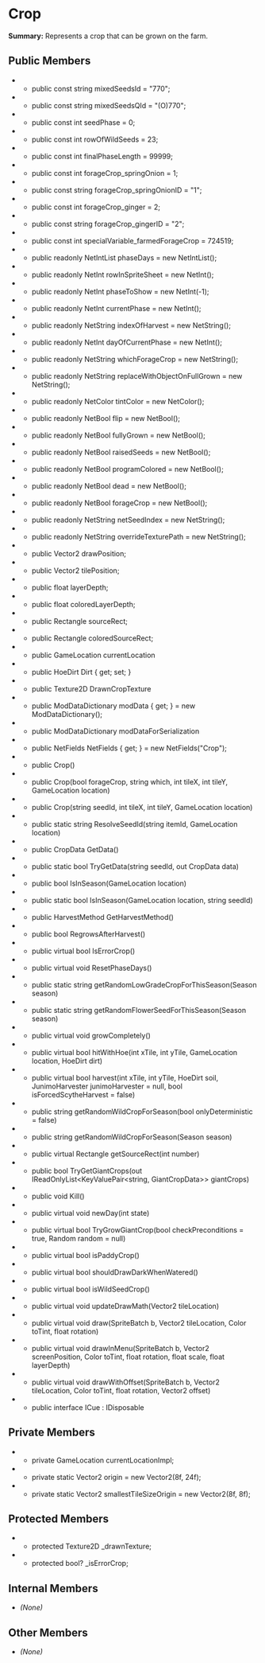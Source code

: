# Crop

**Summary:** Represents a crop that can be grown on the farm.

## Public Members
- - public const string mixedSeedsId = "770";
- - public const string mixedSeedsQId = "(O)770";
- - public const int seedPhase = 0;
- - public const int rowOfWildSeeds = 23;
- - public const int finalPhaseLength = 99999;
- - public const int forageCrop_springOnion = 1;
- - public const string forageCrop_springOnionID = "1";
- - public const int forageCrop_ginger = 2;
- - public const string forageCrop_gingerID = "2";
- - public const int specialVariable_farmedForageCrop = 724519;
- - public readonly NetIntList phaseDays = new NetIntList();
- - public readonly NetInt rowInSpriteSheet = new NetInt();
- - public readonly NetInt phaseToShow = new NetInt(-1);
- - public readonly NetInt currentPhase = new NetInt();
- - public readonly NetString indexOfHarvest = new NetString();
- - public readonly NetInt dayOfCurrentPhase = new NetInt();
- - public readonly NetString whichForageCrop = new NetString();
- - public readonly NetString replaceWithObjectOnFullGrown = new NetString();
- - public readonly NetColor tintColor = new NetColor();
- - public readonly NetBool flip = new NetBool();
- - public readonly NetBool fullyGrown = new NetBool();
- - public readonly NetBool raisedSeeds = new NetBool();
- - public readonly NetBool programColored = new NetBool();
- - public readonly NetBool dead = new NetBool();
- - public readonly NetBool forageCrop = new NetBool();
- - public readonly NetString netSeedIndex = new NetString();
- - public readonly NetString overrideTexturePath = new NetString();
- - public Vector2 drawPosition;
- - public Vector2 tilePosition;
- - public float layerDepth;
- - public float coloredLayerDepth;
- - public Rectangle sourceRect;
- - public Rectangle coloredSourceRect;
- - public GameLocation currentLocation
- - public HoeDirt Dirt { get; set; }
- - public Texture2D DrawnCropTexture
- - public ModDataDictionary modData { get; } = new ModDataDictionary();
- - public ModDataDictionary modDataForSerialization
- - public NetFields NetFields { get; } = new NetFields("Crop");
- - public Crop()
- - public Crop(bool forageCrop, string which, int tileX, int tileY, GameLocation location)
- - public Crop(string seedId, int tileX, int tileY, GameLocation location)
- - public static string ResolveSeedId(string itemId, GameLocation location)
- - public CropData GetData()
- - public static bool TryGetData(string seedId, out CropData data)
- - public bool IsInSeason(GameLocation location)
- - public static bool IsInSeason(GameLocation location, string seedId)
- - public HarvestMethod GetHarvestMethod()
- - public bool RegrowsAfterHarvest()
- - public virtual bool IsErrorCrop()
- - public virtual void ResetPhaseDays()
- - public static string getRandomLowGradeCropForThisSeason(Season season)
- - public static string getRandomFlowerSeedForThisSeason(Season season)
- - public virtual void growCompletely()
- - public virtual bool hitWithHoe(int xTile, int yTile, GameLocation location, HoeDirt dirt)
- - public virtual bool harvest(int xTile, int yTile, HoeDirt soil, JunimoHarvester junimoHarvester = null, bool isForcedScytheHarvest = false)
- - public string getRandomWildCropForSeason(bool onlyDeterministic = false)
- - public string getRandomWildCropForSeason(Season season)
- - public virtual Rectangle getSourceRect(int number)
- - public bool TryGetGiantCrops(out IReadOnlyList<KeyValuePair<string, GiantCropData>> giantCrops)
- - public void Kill()
- - public virtual void newDay(int state)
- - public virtual bool TryGrowGiantCrop(bool checkPreconditions = true, Random random = null)
- - public virtual bool isPaddyCrop()
- - public virtual bool shouldDrawDarkWhenWatered()
- - public virtual bool isWildSeedCrop()
- - public virtual void updateDrawMath(Vector2 tileLocation)
- - public virtual void draw(SpriteBatch b, Vector2 tileLocation, Color toTint, float rotation)
- - public virtual void drawInMenu(SpriteBatch b, Vector2 screenPosition, Color toTint, float rotation, float scale, float layerDepth)
- - public virtual void drawWithOffset(SpriteBatch b, Vector2 tileLocation, Color toTint, float rotation, Vector2 offset)
- - public interface ICue : IDisposable

## Private Members
- - private GameLocation currentLocationImpl;
- - private static Vector2 origin = new Vector2(8f, 24f);
- - private static Vector2 smallestTileSizeOrigin = new Vector2(8f, 8f);

## Protected Members
- - protected Texture2D _drawnTexture;
- - protected bool? _isErrorCrop;

## Internal Members
- *(None)*

## Other Members
- *(None)*
